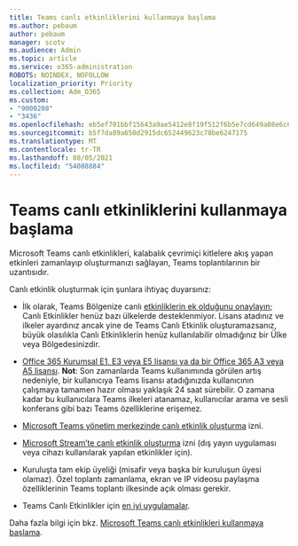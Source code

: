 ```yaml
---
title: Teams canlı etkinliklerini kullanmaya başlama
ms.author: pebaum
author: pebaum
manager: scotv
ms.audience: Admin
ms.topic: article
ms.service: o365-administration
ROBOTS: NOINDEX, NOFOLLOW
localization_priority: Priority
ms.collection: Adm_O365
ms.custom:
- "9000208"
- "3436"
ms.openlocfilehash: eb5ef701bbf15643a9ae5412e8f19f512f6b5e7cd649a08e6c63001b299dcf48
ms.sourcegitcommit: b5f7da89a650d2915dc652449623c78be6247175
ms.translationtype: MT
ms.contentlocale: tr-TR
ms.lasthandoff: 08/05/2021
ms.locfileid: "54088884"
---
```

# <a name="getting-started-with-teams-live-events"></a>Teams canlı etkinliklerini kullanmaya başlama

Microsoft Teams canlı etkinlikleri, kalabalık çevrimiçi kitlelere akış yapan etkinleri zamanlayıp oluşturmanızı sağlayan, Teams toplantılarının bir uzantısıdır.

Canlı etkinlik oluşturmak için şunlara ihtiyaç duyarsınız:

- İlk olarak, Teams Bölgenize canlı [etkinliklerin ek olduğunu onaylayın](https://docs.microsoft.com/microsoftteams/teams-live-events/plan-for-teams-live-events#regional-availability); Canlı Etkinlikler henüz bazı ülkelerde desteklenmiyor.  Lisans atadınız ve ilkeler ayardınız ancak yine de Teams Canlı Etkinlik oluşturamazsanız, büyük olasılıkla Canlı Etkinliklerin henüz kullanılabilir olmadığınız bir Ülke veya Bölgedesinizdir.

- [Office 365 Kurumsal E1, E3 veya E5 lisansı ya da bir Office 365 A3 veya A5 lisansı](https://docs.microsoft.com/microsoftteams/teams-live-events/set-up-for-teams-live-events#step-2-get-and-assign-licenses). **Not**: Son zamanlarda Teams kullanımında görülen artış nedeniyle, bir kullanıcıya Teams lisansı atadığınızda kullanıcının çalışmaya tamamen hazır olması yaklaşık 24 saat sürebilir. O zamana kadar bu kullanıcılara Teams ilkeleri atanamaz, kullanıcılar arama ve sesli konferans gibi bazı Teams özelliklerine erişemez.

- [Microsoft Teams yönetim merkezinde canlı etkinlik oluşturma](https://docs.microsoft.com/microsoftteams/teams-live-events/set-up-for-teams-live-events#create-or-edit-a-live-events-policy) izni.

- [Microsoft Stream’te canlı etkinlik oluşturma](https://docs.microsoft.com/microsoftteams/teams-live-events/what-are-teams-live-events) izni (dış yayın uygulaması veya cihazı kullanılarak yapılan etkinlikler için).

- Kuruluşta tam ekip üyeliği (misafir veya başka bir kuruluşun üyesi olamaz).
Özel toplantı zamanlama, ekran ve IP videosu paylaşma özelliklerinin Teams toplantı ilkesinde açık olması gerekir.

- Teams Canlı Etkinlikler için [en iyi uygulamalar](https://support.office.com/article/Best-practices-for-producing-a-Teams-live-event-e500370e-4dd1-4187-8b48-af10ef02cf42).

Daha fazla bilgi için bkz. [Microsoft Teams canlı etkinlikleri kullanmaya başlama](https://support.office.com/article/get-started-with-microsoft-teams-live-events-d077fec2-a058-483e-9ab5-1494afda578a).